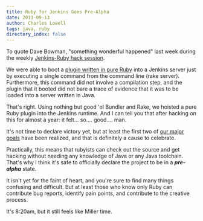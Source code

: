 ```yaml
---
title: Ruby for Jenkins Goes Pre-Alpha
date: 2011-09-13
author: Charles Lowell
tags: java, ruby
directory_index: false
---
```



To quote Dave Bowman, "something wonderful happened" last week during the weekly [Jenkins-Ruby hack session][1].

We were able to boot a [plugin written in pure Ruby][2] into a Jenkins server just by executing a single command from the command line (rake server). Furthermore, this command did not involve a compilation step, and the plugin that it booted did not bare a trace of evidence that it was to be loaded into a server written in Java.

That's right. Using nothing but good 'ol Bundler and Rake, we hoisted a pure Ruby plugin into the Jenkins runtime.
And I can tell you that after hacking on this for almost a year: it felt... so.... good.... man.

It's not time to declare victory yet, but at least the first two of [our major goals][3] have been realized, and that is definitely a cause to celebrate.

Practically, this means that rubyists can check out the source and get hacking without needing any knowledge of
Java or any Java toolchain. That's why I think it's safe to officially declare the project to be in
a ***pre-alpha*** state.

It isn't yet for the faint of heart, and you're sure to find many things confusing and
difficult. But at least those who know only Ruby can contribute bug reports, identify pain points, and contribute
to the creative process.

It's 8:20am, but it still feels like Miller time.


[1]: http://wiki.jenkins-ci.org/display/JENKINS/Jenkins+plugin+development+in+Ruby  "Jenkins Ruby Hacking"
[2]: https://github.com/cowboyd/jenkins-prototype-ruby-plugin "Prototype Ruby Plugin"
[3]: /2011/05/12/what-it-take-to-bring-ruby-to-jenkins "What it takes to bring Ruby to Jenkins"
